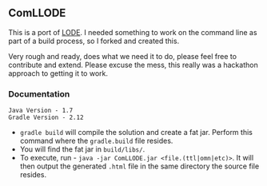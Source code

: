 ComLLODE
---------

This is a port of [LODE](https://github.com/essepuntato/LODE). I needed something to work on the command line as part of a build process, so I forked and created this.

Very rough and ready, does what we need it to do, please feel free to contribute and extend. Please excuse the mess, this really was a hackathon approach to getting it to work.

### Documentation

    Java Version - 1.7
    Gradle Version - 2.12

* `gradle build` will compile the solution and create a fat jar. Perform this command where the `gradle.build` file resides.
* You will find the fat jar in `build/libs/`. 
* To execute, run - `java -jar ComLLODE.jar <file.(ttl|omn|etc)>`. It will then output the generated `.html` file in the same directory the source file resides.


